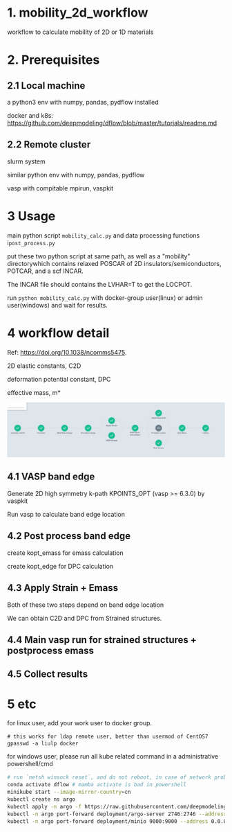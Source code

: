 # 1. mobility_2d_workflow 
workflow to calculate mobility of 2D or 1D materials
# 2. Prerequisites
## 2.1 Local machine

a python3 env with numpy, pandas, pydflow installed

docker and k8s: https://github.com/deepmodeling/dflow/blob/master/tutorials/readme.md

## 2.2 Remote cluster
slurm system

similar python env with numpy, pandas, pydflow

vasp with compitable mpirun, vaspkit

# 3 Usage
main python script `mobility_calc.py` and data processing functions i`post_process.py`

put these two python script at same path, as well as a "mobility" directorywhich contains relaxed POSCAR of 2D insulators/semiconductors, POTCAR, and a scf INCAR.

The INCAR file should contains the LVHAR=T to get the LOCPOT.

run `python mobility_calc.py` with docker-group user(linux) or admin user(windows) and wait for results.

# 4 workflow detail
Ref: https://doi.org/10.1038/ncomms5475.

2D elastic constants, C2D

deformation potential constant, DPC

effective mass, m*

![avatar](workflow.png)

## 4.1 VASP band edge
Generate 2D high symmetry k-path KPOINTS_OPT (vasp >= 6.3.0) by vaspkit

Run vasp to calculate band edge location

## 4.2 Post process band edge
create kopt_emass for emass calculation

create kopt_edge for DPC calculation

## 4.3 Apply Strain + Emass
Both of these two steps depend on band edge location

We can obtain C2D and DPC from Strained structures.

## 4.4 Main vasp run for strained structures + postprocess emass

## 4.5 Collect results

# 5 etc
for linux user, add your work user to docker group.

```
# this works for ldap remote user, better than usermod of CentOS7
gpasswd -a liulp docker
```

for windows user, please run all kube related command in a administrative powershell/cmd
```bash
# run `netsh winsock reset`, and do not reboot, in case of network problem
conda activate dflow # mamba activate is bad in powershell
minikube start --image-mirror-country=cn
kubectl create ns argo
kubectl apply -n argo -f https://raw.githubusercontent.com/deepmodeling/dflow/master/manifests/quick-start-postgres-3.4.1-deepmodeling.yaml
kubectl -n argo port-forward deployment/argo-server 2746:2746 --address 0.0.0.0
kubectl -n argo port-forward deployment/minio 9000:9000 --address 0.0.0.0
```

